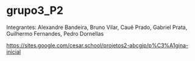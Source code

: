 # grupo3_P2
Integrantes:
Alexandre Bandeira,
Bruno Vilar,
Cauê Prado,
Gabriel Prata,
Guilhermo Fernandes,
Pedro Dornellas

https://sites.google.com/cesar.school/projetos2-abcgjp/p%C3%A1gina-inicial
